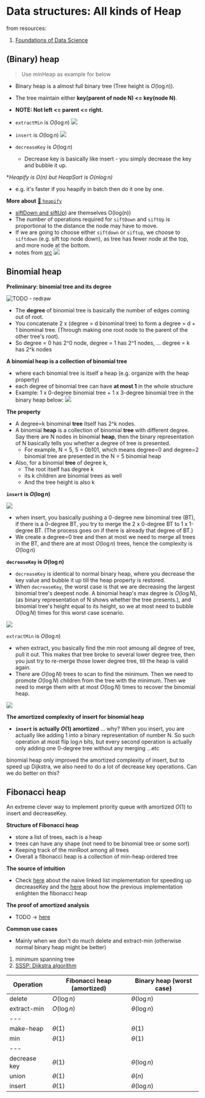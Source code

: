 # Data structures: All kinds of Heap

from resources:
1. [Foundations of Data Science](https://youtu.be/FMAG0aunrmM)


## (Binary) heap

> Use minHeap as example for below

- Binary heap is a almost full binary tree (Tree height is $O(\log n)$).
- The tree maintain either **key(parent of node N) <= key(node N)**.
- **NOTE: Not left <= parent <= right.**

- `extractMin` is $O(\log n)$
![](../srcs/binary_heap_extract_min.jpg)

- `insert` is $O(\log n)$
![](../srcs/binary_heap_insert.jpg)

- `decreaseKey` is $O(\log n)$
  - Decrease key is basically like insert - you simply decrease the key and bubble it up.

**Heapify is $O(n)$ but HeapSort is $O(n\log n)$*

- e.g. it's faster if you heapify in batch then do it one by one.

**More about** [:link: `heapify`](https://stackoverflow.com/questions/9755721/how-can-building-a-heap-be-on-time-complexity)

- [siftDown and siftUp](https://youtu.be/5iBUTMWGtIQ)) are themselves O(log(n))
- The number of operations required for `siftDown` and `siftUp` is proportional to the distance the node may have to move.
- If we are going to choose either `siftdown` or `siftup`, we choose to `siftdown` (e.g. sift top node down), as tree has fewer node at the top, and more node at the bottom.
- notes from [src](http://www.cs.umd.edu/~meesh/351/mount/lectures/lect14-heapsort-analysis-part.pdf)
![](../srcs/heapify.jpeg)


## Binomial heap

**Preliminary: binomial tree and its degree**

![TODO - redraw](../srcs/binomial_tree.jpg)

- The **degree** of binomial tree is basically the number of edges coming out of root.
- You concatenate 2 x (degree = d binominal tree) to form a degree = d + 1 binominal tree. (Through making one root node to the parent of the other tree's root).
- So degree = 0 has 2^0 node, degree = 1 has 2^1 nodes, ... degree = k has 2^k nodes

**A binomial heap is a collection of binomial tree**

- where each binomial tree is itself a heap (e.g. organize with the heap property)
- each degree of binomial tree can have **at most 1** in the whole structure
- Example: 1 x 0-degree binomial tree + 1 x 3-degree binomial tree in the binary heap below:
![](../srcs/binomial_heap.jpg)

**The property**

- A degree=k binominal **tree** itself has 2^k nodes.
- A binomial **heap** is a collection of binomial **tree** with different degree. Say there are N nodes in binomial **heap**, then the binary representation of N basically tells you whether a degree of tree is presented.
  - For example, N = 5, 5 = 0b101, which means degree=0 and degree=2 binomial tree are presented in the N = 5 binomial heap
- Also, for a binomial **tree** of degree k,
  - The root itself has degree k
  - its k children are binomial trees as well
  - And the tree height is also k

**`insert` is $O(\log n)$**

![](../srcs/binomial_heap_push.jpg)

- when insert, you basically pushing a 0-degree new binominal tree (BT), if there is a 0-degree BT, you try to merge the 2 x 0-degree BT to 1 x 1-degree BT. (The process goes on if there is already that degree of BT.)
- We create a degree=0 tree and then at most we need to merge all trees in the BT, and there are at most $O(\log n)$ trees, hence the complexity is $O(\log n)$


**`decreaseKey` is $O(\log n)$**

- `decreaseKey` is identical to normal binary heap, where you decrease the key value and bubble it up till the heap property is restored.
- When `decreaseKey`, the worst case is that we are decreasing the largest binomial tree's deepest node. A binomial heap's max degree is $O(\log N)$, (as binary representation of N shows whether the tree presents.), and binomial tree's height equal to its height, so we at most need to bubble $O(\log N)$ times for this worst case scenario.

![](../srcs/binomial_heap_decrease_key.jpg)

`extractMin` is $O(\log n)$

- when extract, you basically find the min root amoung all degree of tree, pull it out. This makes that tree broke to several lower degree tree, then you just try to re-merge those lower degree tree, till the heap is valid again.
- There are $O(\log N)$ trees to scan to find the minimum. Then we need to promote $O(\log N)$ children from the tree with the minimum. Then we need to merge them with at most $O(\log N)$ times to recover the binomial heap.

![](../srcs/binomial_heap_extract_min.jpg)


**The amortized complexity of insert for binomial heap**

- **`insert` is actually $O(1)$ amortized** ... why? When you insert, you are actually like adding 1 into a binary representation of number N. So such operation at most flip $\log n$ bits, but every second operation is actually only adding one 0-degree tree without any merging ...etc

binomial heap only improved the amortized complexity of insert, but to speed up Dijkstra, we also need to do a lot of decrease key operations. Can we do better on this?

## Fibonacci heap

An extreme clever way to implement priority queue with amortized $O(1)$ to insert and decreaseKey.

**Structure of Fibonacci heap**

- store a list of trees, each is a heap
- trees can have any shape (not need to be binomial tree or some sort)
- Keeping track of the minRoot among all trees
- Overall a fibonacci heap is a collection of min-heap ordered tree

**The source of intuition**

- Check [here](https://youtu.be/FMAG0aunrmM?t=920) about the naive linked list implementation for speeding up decreaseKey and the [here](https://youtu.be/fRpsjKCfQjE?t=65) about how the previous implementation enlighten the fibonacci heap

**The proof of amortized analysis**

- TODO -> [here](https://youtu.be/RCCUrmklzjg)

**Common use cases**

- Mainly when we don't do much delete and extract-min (otherwise normal binary heap might be better)

1. minimum spanning tree
2. [SSSP: Dijkstra algorithm](graph_sssp.md)

|Operation|Fibonacci heap (amortized)| Binary heap (worst case)|
|--- | --- | --- |
|delete      | $O(\log n)$ | $\theta(\log n)$ |
|extract-min | $O(\log n)$ | $\theta(\log n)$ |
|---|
|make-heap   | $\theta(1)$ | $\theta(1)$ |
|min         | $\theta(1)$ | $\theta(1)$ |
|---|
|decrease key| $\theta(1)$ | $\theta(\log n)$ |
|union       | $\theta(1)$ | $\theta(n)$ |
|insert      | $\theta(1)$ | $\theta(\log n)$ |